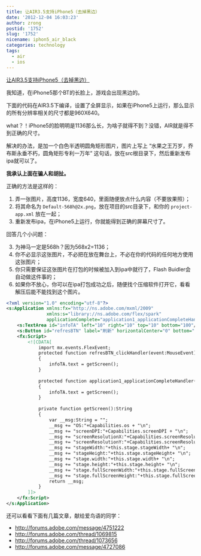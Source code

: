```yaml
---
title: 让AIR3.5支持iPhone5（去掉黑边）
date: '2012-12-04 16:03:23'
author: zrong
postid: '1752'
slug: '1752'
nicename: iphon5_air_black
categories: technology
tags:
  - air
  - ios
---
```


[让AIR3.5支持iPhone5（去掉黑边）](https://blog.zengrong.net/post/1752.html)

我知道，在iPhone5那个BT的长脸上，游戏会出现黑边的。

下面的代码在AIR3.5下编译，设置了全屏显示，如果在iPhone5上运行，那么显示的所有分辨率相关的尺寸都是960X640。

what？！iPhone5的脸明明是1136那么长，为啥子就得不到？没错，AIR就是得不到正确的尺寸。

解决的办法，是加一个白色半透明圆角矩形图片，图片上写上 “水果之王万岁，乔布斯永垂不朽，圆角矩形专利一万年” 这句话，放在src根目录下，然后重新发布ipa就可以了。

<!--more-->

**我承认上面在骗人和胡扯。**

正确的方法是这样的：

1. 弄一张图片，高度1136，宽度640，里面随便放点什么内容（不要放果照）；
2. 将其命名为 `Default-568h@2x.png`，放在项目的src目录下，和你的 `project-app.xml` 放在一起；
3. 重新发布ipa，在iPhone5上运行，你就能得到正确的屏幕尺寸了。

回答几个小问题：

3. 为神马一定是568h？因为568x2=1136；
4. 你不必显示这张图片，不必把在放在舞台上，不必在你的代码的任何地方使用这张图片；
5. 你只需要保证这张图片在打包的时候被加入到ipa中就行了，Flash Buidler会自动做这件事的；
6. 如果你不放心，你可以在ipa打包成功之后，随便找个压缩软件打开它，看看解压后能不能找到这个图片。

``` xml
<?xml version="1.0" encoding="utf-8"?>
<s:Application xmlns:fx="http://ns.adobe.com/mxml/2009" 
			   xmlns:s="library://ns.adobe.com/flex/spark" 
			   applicationComplete="application1_applicationCompleteHandler(event)">
	<s:TextArea id="infoTA" left="10" right="10" top="10" bottom="100"/>
	<s:Button id="refresBTN" label="刷新" horizontalCenter="0" bottom="20" width="200" click="refresBTN_clickHandler(event)"/>
	<fx:Script>
		<![CDATA[
			import mx.events.FlexEvent;			
			protected function refresBTN_clickHandler(event:MouseEvent):void
			{
				infoTA.text = getScreen();
			}
			
			protected function application1_applicationCompleteHandler(event:FlexEvent):void
			{
				infoTA.text = getScreen();
			}
			
			private function getScreen():String
			{
				var __msg:String = "";
				__msg += "OS:"+Capabilities.os + "\n";
				__msg += "screenDPI:"+Capabilities.screenDPI + "\n";
				__msg += "screenResolutionX:"+Capabilities.screenResolutionX + "\n";
				__msg += "screenResolutionY:"+Capabilities.screenResolutionY + "\n";
				__msg += "stageWidth:"+this.stage.stageWidth+ "\n";
				__msg += "stageHeight:"+this.stage.stageHeight+ "\n";
				__msg += "stage.width:"+this.stage.width+ "\n";
				__msg += "stage.height:"+this.stage.height+ "\n";
				__msg += "stage.fullScreenWidth:"+this.stage.fullScreenWidth+ "\n";
				__msg += "stage.fullScreenHeight:"+this.stage.fullScreenHeight+ "\n";
				return __msg;
			}			
		]]>
	</fx:Script>
</s:Application>
```

还可以看看下面有几篇文章，献给爱鸟语的同学：

* <http://forums.adobe.com/message/4751222>
* <http://forums.adobe.com/thread/1069815>
* <http://forums.adobe.com/thread/1073656>
* <http://forums.adobe.com/message/4727086>
